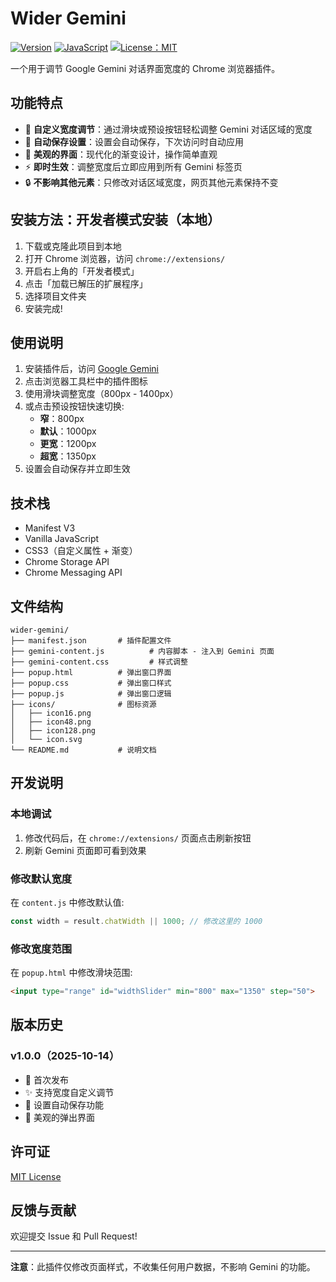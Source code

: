 # Wider Gemini

[![Version](https://img.shields.io/badge/version-1.0.0-blue.svg)](#)
[![JavaScript](https://img.shields.io/badge/logo-javascript-blue?logo=javascript)](#)
[![License：MIT](https://img.shields.io/badge/License-MIT-yellow.svg)](https://opensource.org/licenses/MIT)

一个用于调节 Google Gemini 对话界面宽度的 Chrome 浏览器插件。

## 功能特点

- 🎯 **自定义宽度调节**：通过滑块或预设按钮轻松调整 Gemini 对话区域的宽度
- 💾 **自动保存设置**：设置会自动保存，下次访问时自动应用
- 🎨 **美观的界面**：现代化的渐变设计，操作简单直观
- ⚡ **即时生效**：调整宽度后立即应用到所有 Gemini 标签页
- 🔒 **不影响其他元素**：只修改对话区域宽度，网页其他元素保持不变

## 安装方法：开发者模式安装（本地）

1. 下载或克隆此项目到本地
2. 打开 Chrome 浏览器，访问 `chrome://extensions/`
3. 开启右上角的「开发者模式」
4. 点击「加载已解压的扩展程序」
5. 选择项目文件夹
6. 安装完成!

## 使用说明

1. 安装插件后，访问 [Google Gemini](https://gemini.google.com/)
2. 点击浏览器工具栏中的插件图标
3. 使用滑块调整宽度（800px - 1400px）
4. 或点击预设按钮快速切换:
   - **窄**：800px
   - **默认**：1000px
   - **更宽**：1200px
   - **超宽**：1350px
5. 设置会自动保存并立即生效

## 技术栈

- Manifest V3
- Vanilla JavaScript
- CSS3（自定义属性 + 渐变）
- Chrome Storage API
- Chrome Messaging API

## 文件结构

```
wider-gemini/
├── manifest.json       # 插件配置文件
├── gemini-content.js          # 内容脚本 - 注入到 Gemini 页面
├── gemini-content.css         # 样式调整
├── popup.html          # 弹出窗口界面
├── popup.css           # 弹出窗口样式
├── popup.js            # 弹出窗口逻辑
├── icons/              # 图标资源
│   ├── icon16.png
│   ├── icon48.png
│   ├── icon128.png
│   └── icon.svg
└── README.md           # 说明文档
```

## 开发说明

### 本地调试

1. 修改代码后，在 `chrome://extensions/` 页面点击刷新按钮
2. 刷新 Gemini 页面即可看到效果

### 修改默认宽度

在 `content.js` 中修改默认值:

```javascript
const width = result.chatWidth || 1000; // 修改这里的 1000
```

### 修改宽度范围

在 `popup.html` 中修改滑块范围:

```html
<input type="range" id="widthSlider" min="800" max="1350" step="50">
```

## 版本历史

### v1.0.0（2025-10-14）
- 🎉 首次发布
- ✨ 支持宽度自定义调节
- 💾 设置自动保存功能
- 🎨 美观的弹出界面

## 许可证

[MIT License](./LICENSE)

## 反馈与贡献

欢迎提交 Issue 和 Pull Request!

---

**注意**：此插件仅修改页面样式，不收集任何用户数据，不影响 Gemini 的功能。
